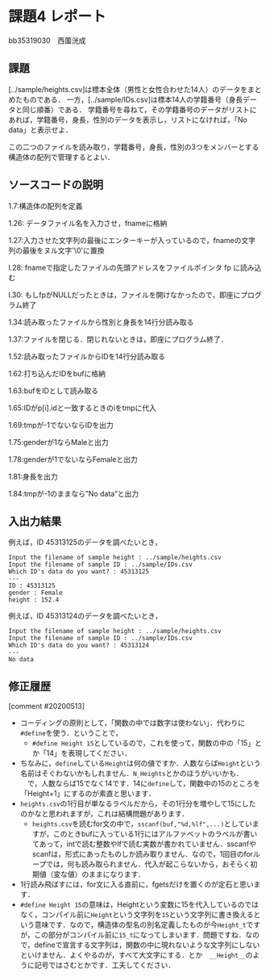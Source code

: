 # 課題4 レポート

bb35319030　西薗洸成

## 課題

[../sample/heights.csv]は標本全体（男性と女性合わせた14人）のデータをまとめたものである．
一方，[../sample/IDs.csv]は標本14人の学籍番号（身長データと同じ順番）である．
学籍番号を尋ねて，その学籍番号のデータがリストにあれば，学籍番号，身長，性別のデータを表示し，リストになければ，「No data」と表示せよ．

この二つのファイルを読み取り，学籍番号，身長，性別の3つをメンバーとする構造体の配列で管理するとよい．

## ソースコードの説明
1.7:構造体の配列を定義

1.26: データファイル名を入力させ，fnameに格納

1.27:入力させた文字列の最後にエンターキーが入っているので，fnameの文字列の最後をヌル文字'\0'に置換

l.28: fnameで指定したファイルの先頭アドレスをファイルポインタ fp に読み込む

l.30: もしfpがNULLだったときは，ファイルを開けなかったので，即座にプログラム終了

1.34:読み取ったファイルから性別と身長を14行分読み取る

1.37:ファイルを閉じる．閉じれないときは，即座にプログラム終了．

1.52:読み取ったファイルからIDを14行分読み取る

1.62:打ち込んだIDをbufに格納

1.63:bufをIDとして読み取る

1.65:IDがp[i].idと一致するときのiをtmpに代入

1.69:tmpが-1でないならIDを出力

1.75:genderが1ならMaleと出力

1.78:genderが1でないならFemaleと出力

1.81:身長を出力

1.84:tmpが-1のままなら”No data”と出力



## 入出力結果

例えば，ID 45313125のデータを調べたいとき，

```
Input the filename of sample height : ../sample/heights.csv
Input the filename of sample ID : ../sample/IDs.csv
Which ID's data do you want? : 45313125
---
ID : 45313125
gender : Female
height : 152.4
```

例えば，ID 45313124のデータを調べたいとき，

```
Input the filename of sample height : ../sample/heights.csv
Input the filename of sample ID : ../sample/IDs.csv
Which ID's data do you want? : 45313124
---
No data
```

## 修正履歴

[comment #20200513]
- コーディングの原則として，「関数の中では数字は使わない」．代わりに`#define`を使う．ということで，
  - `#define Height 15`としているので，これを使って，関数の中の「15」とか「14」を表現してください．
- ちなみに，`define`している`Height`は何の値ですか．人数ならば`Height`という名前はそぐわないかもしれません．`N_Heights`とかのほうがいいかも．
　で，人数ならば15でなく14です．14に`define`して，関数中の15のところを「Height+1」にするのが素直と思います．
- `heights.csv`の1行目が単なるラベルだから，その1行分を増やして15にしたのかなと思われますが，これは結構問題があります．
  - `heights.csv`を読むfor文の中で，`sscanf(buf,"%d,%lf",...)`としていますが，このときbufに入っている1行にはアルファベットのラベルが書いてあって，intで読む整数やlfで読む実数が書かれていません．sscanfやscanfは，形式にあったものしか読み取りません．なので，1回目のforループでは，何も読み取られません．代入が起こらないから，おそらく初期値（変な値）のままになります．
- 1行読み飛ばすには，for文に入る直前に，fgetsだけを置くのが定石と思います．
- `#define Height 15`の意味は，Heightという変数に15を代入しているのではなく，コンパイル前に`Height`という文字列を`15`という文字列に書き換えるという意味です．なので，構造体の型名の別名定義したものが今`Height_t`ですが，この部分がコンパイル前に`15_t`になってしまいます．問題ですね．なので，defineで宣言する文字列は，関数の中に現れないような文字列にしないといけません．よくやるのが，すべて大文字にする．とか　`__Height__`のように記号ではさむとかです．工夫してください．

  
